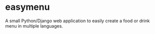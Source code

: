 # easymenu
A small Python/Django web application to easily create a food or drink menu in multiple languages.
